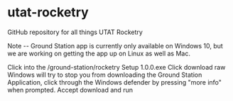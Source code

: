 # utat-rocketry
GitHub repository for all things UTAT Rocketry

Note -- Ground Station app is currently only available on Windows 10, but we are working on getting the app up on Linux as well as Mac.

Click into the /ground-station/rocketry Setup 1.0.0.exe
Click download raw
Windows will try to stop you from downloading the Ground Station Application, click through the Windows defender by pressing "more info" when prompted.
Accept download and run
